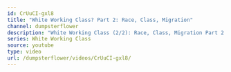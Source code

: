 ```yaml
---
id: CrUuCI-gxl8
title: "White Working Class? Part 2: Race, Class, Migration"
channel: dumpsterflower
description: "White Working Class (2/2): Race, Class, Migration Part 2 of an examination of the mythical concept of the white working class."
series: White Working Class
source: youtube
type: video
url: /dumpsterflower/videos/CrUuCI-gxl8/
---
```


